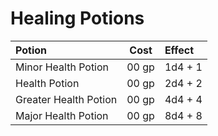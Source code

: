 
# Healing Potions
| Potion                | Cost  | Effect  |
|:--------------------- |:-----:|:------- |
| Minor Health Potion   | 00 gp | 1d4 + 1 |
| Health Potion         | 00 gp | 2d4 + 2 |
| Greater Health Potion | 00 gp | 4d4 + 4 |
| Major Health Potion   | 00 gp | 8d4 + 8 |

